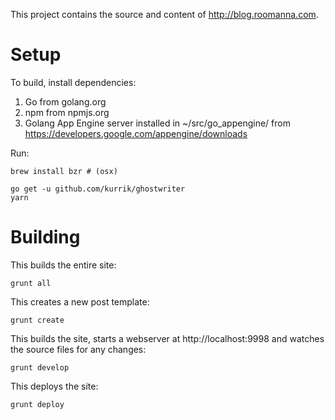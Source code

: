 This project contains the source and content of http://blog.roomanna.com.

Setup
=====
To build, install dependencies:

  1. Go from golang.org
  2. npm from npmjs.org
  3. Golang App Engine server installed in ~/src/go_appengine/ from https://developers.google.com/appengine/downloads

Run:

    brew install bzr # (osx)

    go get -u github.com/kurrik/ghostwriter
    yarn

Building
========

This builds the entire site:

    grunt all

This creates a new post template:

    grunt create

This builds the site, starts a webserver at http://localhost:9998 and watches the source files for any changes:

    grunt develop

This deploys the site:

    grunt deploy

